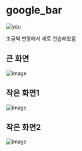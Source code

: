 # google_bar
[![you](http://img.youtube.com/vi/X91jsJyZofw/0.jpg)](https://www.youtube.com/watch?v=X91jsJyZofw)

조금씩 변형해서 새로 연습해봤음

## 큰 화면
![image](https://github.com/min413/google_bar/assets/49319275/3fccfe98-2d5a-43a2-9943-cb55ca0f3611)

## 작은 화면1
![image](https://github.com/min413/google_bar/assets/49319275/1475889a-371c-490c-9799-e7a4741aff51)

## 작은 화면2
![image](https://github.com/min413/google_bar/assets/49319275/924310ca-ec06-4ccd-aea6-e5d0c3e5461f)

